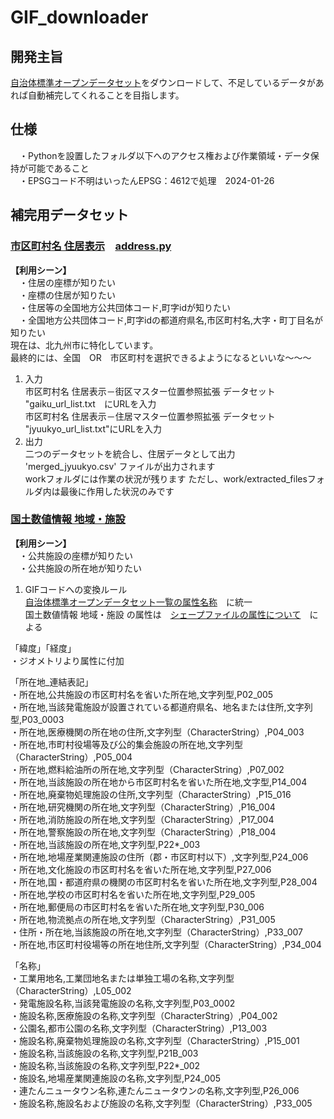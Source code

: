 # GIF_downloader  
## 開発主旨  
[自治体標準オープンデータセット](https://www.digital.go.jp/resources/open_data/municipal-standard-data-set-test)をダウンロードして、不足しているデータがあれば自動補完してくれることを目指します。  

## 仕様
　・Pythonを設置したフォルダ以下へのアクセス権および作業領域・データ保持が可能であること  
　・EPSGコード不明はいったんEPSG：4612で処理　2024-01-26  

## 補完用データセット
### [市区町村名 住居表示](https://nlftp.mlit.go.jp/cgi-bin/isj/dls/_choose_method.cgi)　[address.py](address.py)  
**【利用シーン】**  
　・住居の座標が知りたい  
　・座標の住居が知りたい  
　・住居等の全国地方公共団体コード,町字idが知りたい  
　・全国地方公共団体コード,町字idの都道府県名,市区町村名,大字・町丁目名が知りたい  
現在は、北九州市に特化しています。  
最終的には、全国　OR　市区町村を選択できるよようになるといいな～～～  
1. 入力  
 市区町村名 住居表示－街区マスター位置参照拡張 データセット  
 "gaiku_url_list.txt　にURLを入力  
 市区町村名 住居表示－住居マスター位置参照拡張 データセット  
 "jyuukyo_url_list.txt"にURLを入力  
1. 出力  
 二つのデータセットを統合し、住居データとして出力  
 'merged_jyuukyo.csv' ファイルが出力されます  
 workフォルダには作業の状況が残ります
 ただし、work/extracted_filesフォルダ内は最後に作用した状況のみです  

### [国土数値情報 地域・施設](https://nlftp.mlit.go.jp/ksj/index.html)  []()
**【利用シーン】**  
　・公共施設の座標が知りたい  
　・公共施設の所在地が知りたい  

1. GIFコードへの変換ルール  
  [自治体標準オープンデータセット一覧の属性名称](https://www.digital.go.jp/resources/open_data/municipal-standard-data-set-test)　に統一  
  国土数値情報 地域・施設 の属性は　[シェープファイルの属性について](https://nlftp.mlit.go.jp/ksj/gml/datalist/KsjTmplt-P28.html)　による  

「緯度」「経度」  
・ジオメトリより属性に付加  

「所在地_連結表記」  
・所在地,公共施設の市区町村名を省いた所在地,文字列型,P02_005  
・所在地,当該発電施設が設置されている都道府県名、地名または住所,文字列型,P03_0003  
・所在地,医療機関の所在地の住所,文字列型（CharacterString）,P04_003  
・所在地,市町村役場等及び公的集会施設の所在地,文字列型（CharacterString）,P05_004  
・所在地,燃料給油所の所在地,文字列型（CharacterString）,P07_002  
・所在地,当該施設の所在地から市区町村名を省いた所在地,文字型,P14_004  
・所在地,廃棄物処理施設の住所,文字列型（CharacterString）,P15_016  
・所在地,研究機関の所在地,文字列型（CharacterString）,P16_004  
・所在地,消防施設の所在地,文字列型（CharacterString）,P17_004  
・所在地,警察施設の所在地,文字列型（CharacterString）,P18_004  
・所在地,当該施設の所在地,文字列型,P22*_003  
・所在地,地場産業関連施設の住所（郡・市区町村以下）,文字列型,P24_006  
・所在地,文化施設の市区町村名を省いた所在地,文字列型,P27_006  
・所在地,国・都道府県の機関の市区町村名を省いた所在地,文字列型,P28_004  
・所在地,学校の市区町村名を省いた所在地,文字列型,P29_005  
・所在地,郵便局の市区町村名を省いた所在地,文字列型,P30_006  
・所在地,物流拠点の所在地,文字列型（CharacterString）,P31_005  
・住所・所在地,当該施設の所在地,文字列型（CharacterString）,P33_007  
・所在地,市区町村役場等の所在地住所,文字列型（CharacterString）,P34_004  

「名称」  
・工業用地名,工業団地名または単独工場の名称,文字列型（CharacterString）,L05_002  
・発電施設名称,当該発電施設の名称,文字列型,P03_0002  
・施設名称,医療施設の名称,文字列型（CharacterString）,P04_002  
・公園名,都市公園の名称,文字列型（CharacterString）,P13_003  
・施設名称,廃棄物処理施設の名称,文字列型（CharacterString）,P15_001  
・施設名称,当該施設の名称,文字列型,P21B_003  
・施設名称,当該施設の名称,文字列型,P22*_002  
・施設名,地場産業関連施設の名称,文字列型,P24_005  
・連たんニュータウン名称,連たんニュータウンの名称,文字列型,P26_006  
・施設名称,施設名および施設の名称,文字列型（CharacterString）,P33_005  
